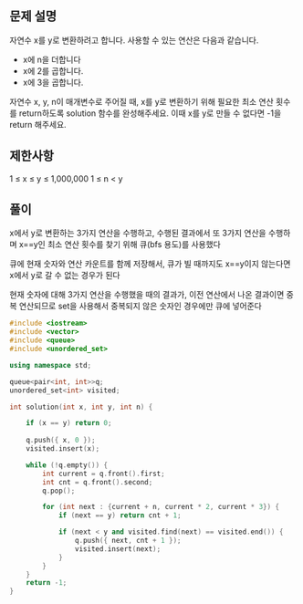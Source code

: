 ## 문제 설명
자연수 x를 y로 변환하려고 합니다. 사용할 수 있는 연산은 다음과 같습니다.

- x에 n을 더합니다
- x에 2를 곱합니다.
- x에 3을 곱합니다.
  
자연수 x, y, n이 매개변수로 주어질 때, x를 y로 변환하기 위해 필요한 최소 연산 횟수를 return하도록 solution 함수를 완성해주세요. 이때 x를 y로 만들 수 없다면 -1을 return 해주세요.

## 제한사항
1 ≤ x ≤ y ≤ 1,000,000
1 ≤ n < y

## 풀이
x에서 y로 변환하는 3가지 연산을 수행하고, 
수행된 결과에서 또 3가지 연산을 수행하며 x==y인 최소 연산 횟수를 찾기 위해 큐(bfs 용도)를 사용했다<br>

큐에 현재 숫자와 연산 카운트를 함께 저장해서, 큐가 빌 때까지도 x==y이지 않는다면 x에서 y로 갈 수 없는 경우가 된다

현재 숫자에 대해 3가지 연산을 수행했을 때의 결과가, 이전 연산에서 나온 결과이면 중복 연산되므로 set을 사용해서 중복되지 않은 숫자인 경우에만 큐에 넣어준다


```C++
#include <iostream>
#include <vector>
#include <queue>
#include <unordered_set>

using namespace std;

queue<pair<int, int>>q;
unordered_set<int> visited;

int solution(int x, int y, int n) {

    if (x == y) return 0;
    
    q.push({ x, 0 });
    visited.insert(x);

    while (!q.empty()) {
        int current = q.front().first;
        int cnt = q.front().second;
        q.pop();

        for (int next : {current + n, current * 2, current * 3}) {
            if (next == y) return cnt + 1;

            if (next < y and visited.find(next) == visited.end()) {
                q.push({ next, cnt + 1 });
                visited.insert(next);
            }
        }
    }
    return -1;
}
```
